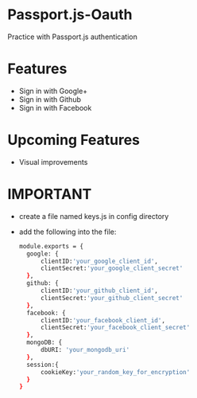 # Passport.js-Oauth
Practice with Passport.js authentication

# Features
- Sign in with Google+
- Sign in with Github
- Sign in with Facebook

# Upcoming Features
- Visual improvements


# IMPORTANT
- create a file named keys.js in config directory
- add the following into the file:

  ```sh
  module.exports = {
    google: {
        clientID:'your_google_client_id',
        clientSecret:'your_google_client_secret'
    },
    github: {
        clientID:'your_github_client_id',
        clientSecret:'your_github_client_secret'
    },
    facebook: {
        clientID:'your_facebook_client_id',
        clientSecret:'your_facebook_client_secret'
    },
    mongoDB: {
        dbURI: 'your_mongodb_uri'
    },
    session:{
        cookieKey:'your_random_key_for_encryption'
    }
  }
  ```

